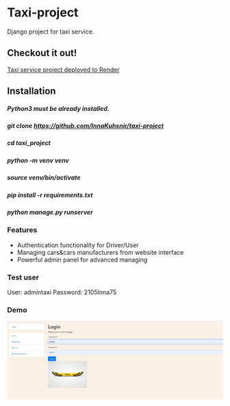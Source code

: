 #  Taxi-project
Django project for taxi service.

## Checkout it out!

[Taxi service project deployed to Render](https://taxi-project.onrender.com)

## Installation
##### Python3 must be already installed.

##### git clone https://github.com/InnaKuhsnir/taxi-project
##### cd taxi_project
##### python -m venv venv
##### source venv/bin/activate
##### pip install -r requirements.txt
##### python manage.py runserver 

### Features

* Authentication functionality for Driver/User
* Managing cars&cars manufacturers from website interface
* Powerful admin panel for advanced managing

### Test user
User: admintaxi
Password: 2105Inna75

### Demo
![Taxi project](taxi_project.jpg)
